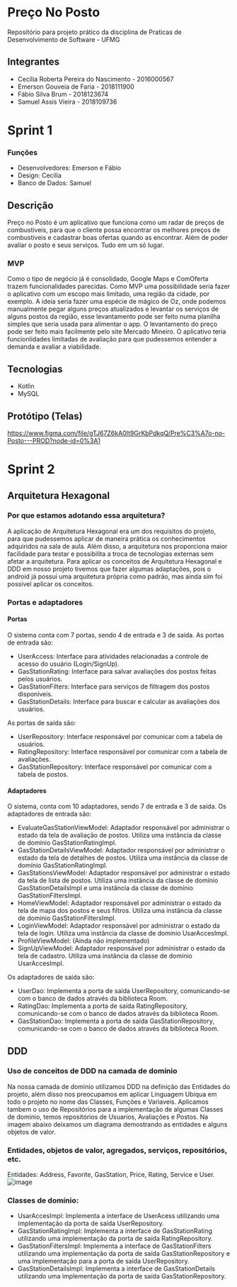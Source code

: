 # Preço No Posto
Repositório para projeto prático da disciplina de Praticas de Desenvolvimento de Software -  UFMG
## Integrantes
 - Cecília Roberta Pereira do Nascimento - 2016000567
 - Emerson Gouveia de Faria - 2018111900
 - Fábio Silva Brum - 2018123674
 - Samuel Assis Vieira - 2018109736
# Sprint 1
 ### Funções
  - Desenvolvedores: Emerson e Fábio
  - Design: Cecilia
  - Banco de Dados: Samuel
## Descrição
Preço no Posto é um aplicativo que funciona como um radar de preços de combustiveis, para que o cliente possa encontrar os melhores preços de combustiveis e cadastrar boas ofertas quando as encontrar. Além de poder avaliar o posto e seus serviços. Tudo em um só lugar.
### MVP
Como o tipo de negócio já é consolidado, Google Maps e ComOferta trazem funcionalidades parecidas. Como MVP uma possibilidade seria fazer o aplicativo com um escopo mais limitado, uma região da cidade, por exemplo. A ideia seria fazer uma espécie de mágico de Oz, onde podemos manualmente pegar alguns preços atualizados e levantar os serviços de alguns postos da região, esse levantamento pode ser feito numa planilha simples que seria usada para alimentar o app. O levantamento do preço pode ser feito mais facilmente pelo site Mercado Mineiro. O aplicativo teria funcionlidades limitadas de avaliação para que pudessemos entender a demanda e avaliar a viabilidade.
## Tecnologias
 - Kotlin
 - MySQL
## Protótipo (Telas)
https://www.figma.com/file/gTJ67Z6kA0It9GrKbPdkqQ/Pre%C3%A7o-no-Posto---PROD?node-id=0%3A1
# Sprint 2

## Arquitetura Hexagonal

### Por que estamos adotando essa arquitetura?
A aplicação de Arquitetura Hexagonal era um dos requisitos do projeto, para que pudessemos aplicar de maneira prática os conhecimentos adquiridos na sala de aula. Além disso, a arquitetura nos proporciona maior facilidade para testar e possibilita a troca de tecnologias externas sem afetar a arquitetura. Para aplicar os conceitos de Arquitetura Hexagonal e DDD em nosso projeto tivemos que fazer algumas adaptações, pois o android já possui uma arquitetura própria como padrão, mas ainda sim foi possivel aplicar os conceitos.

### Portas e adaptadores

#### Portas
O sistema conta com 7 portas, sendo 4 de entrada e 3 de saída. 
As portas de entrada são:
- UserAccess: Interface para atividades relacionadas a controle de acesso do usuário (Login/SignUp).
- GasStationRating: Interface para salvar avaliações dos postos feitas pelos usuários.
- GasStationFilters: Interface para serviços de filtragem dos postos disponíveis.
- GasStationDetails: Interface para buscar e calcular as avaliações dos usuários.

As portas de saída são:
- UserRepository: Interface responsável por comunicar com a tabela de usuários.
- RatingRepository: Interface responsável por comunicar com a tabela de avaliações.
- GasStationRepository: Interface responsável por comunicar com a tabela de postos.

#### Adaptadores
O sistema, conta com 10 adaptadores, sendo 7 de entrada e 3 de saída.
Os adaptadores de entrada são:
- EvaluateGasStationViewModel: Adaptador responsável por administrar o estado da tela de avaliação de postos. Utiliza uma instância da classe de domínio GasStationRatingImpl. 
- GasStationDetailsViewModel: Adaptador responsável por administrar o estado da tela de detalhes de postos. Utiliza uma instância da classe de domínio GasStationRatingImpl. 
- GasStationsViewModel: Adaptador responsável por administrar o estado da tela de lista de postos. Utiliza uma instância da classe de domínio GasStationDetailsImpl e uma instância da classe de domínio GasStationFiltersImpl.
- HomeViewModel: Adaptador responsável por administrar o estado da tela de mapa dos postos e seus filtros. Utiliza uma instância da classe de domínio GasStationFiltersImpl. 
- LoginViewModel: Adaptador responsável por administrar o estado da tela de login. Utiliza uma instância da classe de domínio UsarAccesImpl.
- ProfileViewModel: (Ainda não implementado) 
- SignUpViewModel: Adaptador responsável por administrar o estado da tela de cadastro. Utiliza uma instância da classe de domínio UsarAccesImpl.


Os adaptadores de saída são:
- UserDao: Implementa a porta de saída UserRepository, comunicando-se com o banco de dados através da biblioteca Room.
- RatingDao: Implementa a porta de saída RatingRepository, comunicando-se com o banco de dados através da biblioteca Room.
- GasStationDao: Implementa a porta de saída GasStationRepository, comunicando-se com o banco de dados através da biblioteca Room.

## DDD

### Uso de conceitos de DDD na camada de domínio
Na nossa camada de dominio utilizamos DDD na definição das Entidades do projeto, além disso nos preocupamos em aplicar Linguagem Ubiqua em todo o projeto no nome das Classes, Funções e Variaveis. Aplicamos tambem o uso de Repositórios para a implementação de algumas Classes de dominio, temos repositórios de Usuarios, Avaliações e Postos. Na imagem abaixo deixamos um diagrama demostrando as entidades e alguns objetos de valor.

### Entidades, objetos de valor, agregados, serviços, repositórios, etc.
Entidades: Address, Favorite, GasStation, Price, Rating, Service e User.
![image](https://user-images.githubusercontent.com/49159226/172067832-17b194a2-4820-485d-a2a1-389c080ed1d3.png)

### Classes de domínio:
- UsarAccesImpl: Implementa a interface de UserAcess utilizando uma implementação da porta de saída UserRepository.
- GasStationRatingImpl: Implementa a interface de GasStationRating utilizando uma implementação da porta de saída RatingRepository.
- GasStationFiltersImpl: Implementa a interface de GasStationFilters utilizando uma implementação da porta de saída GasStationRepository e uma implementação para a porta de saída UserRepository.
- GasStationDetailsImpl: Implementa a interface de GasStationDetails utilizando uma implementação da porta de saída GasStationRepository.
